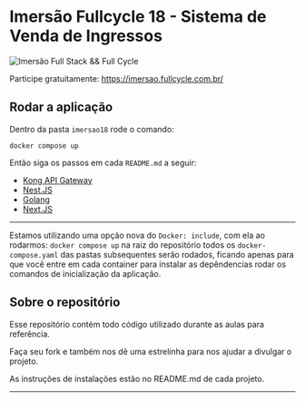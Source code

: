 # Imersão Fullcycle 18 - Sistema de Venda de Ingressos

![Imersão Full Stack && Full Cycle](https://events-fullcycle.s3.amazonaws.com/events-fullcycle/static/site/img/grupo_4417.png)

Participe gratuitamente: https://imersao.fullcycle.com.br/

## Rodar a aplicação

Dentro da pasta `imersao18` rode o comando:

`docker compose up`

Então siga os passos em cada `README.md` a seguir:

- [Kong API Gateway](./kong-api-gateway/README.md)
- [Nest.JS](./nestjs-partners-api/README.md)
- [Golang](./golang/README.md)
- [Next.JS](./nextjs-frontend/README.md)

---

Estamos utilizando uma opção nova do `Docker: include`, com ela ao rodarmos: `docker compose up` na raiz do repositório todos os `docker-compose.yaml` das pastas subsequentes serão rodados, ficando apenas para que você entre em cada container para instalar as depêndencias rodar os comandos de inicialização da aplicação. 



## Sobre o repositório
Esse repositório contém todo código utilizado durante as aulas para referência.

Faça seu fork e também nos dê uma estrelinha para nos ajudar a divulgar o projeto.

As instruções de instalações estão no README.md de cada projeto.

---